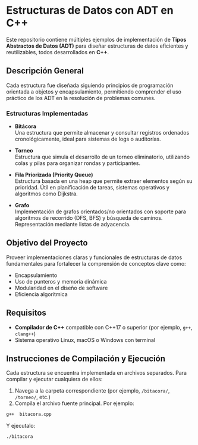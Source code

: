 # Estructuras de Datos con ADT en C++

Este repositorio contiene múltiples ejemplos de implementación de **Tipos Abstractos de Datos (ADT)** para diseñar estructuras de datos eficientes y reutilizables, todos desarrollados en **C++**.

## Descripción General

Cada estructura fue diseñada siguiendo principios de programación orientada a objetos y encapsulamiento, permitiendo comprender el uso práctico de los ADT en la resolución de problemas comunes.

### Estructuras Implementadas

- **Bitácora**  
  Una estructura que permite almacenar y consultar registros ordenados cronológicamente, ideal para sistemas de logs o auditorías.

- **Torneo**  
  Estructura que simula el desarrollo de un torneo eliminatorio, utilizando colas y pilas para organizar rondas y participantes.

- **Fila Priorizada (Priority Queue)**  
  Estructura basada en una heap que permite extraer elementos según su prioridad. Útil en planificación de tareas, sistemas operativos y algoritmos como Dijkstra.

- **Grafo**  
  Implementación de grafos orientados/no orientados con soporte para algoritmos de recorrido (DFS, BFS) y búsqueda de caminos. Representación mediante listas de adyacencia.

## Objetivo del Proyecto

Proveer implementaciones claras y funcionales de estructuras de datos fundamentales para fortalecer la comprensión de conceptos clave como:

- Encapsulamiento
- Uso de punteros y memoria dinámica
- Modularidad en el diseño de software
- Eficiencia algorítmica

## Requisitos

- **Compilador de C++** compatible con C++17 o superior (por ejemplo, `g++`, `clang++`)
- Sistema operativo Linux, macOS o Windows con terminal

## Instrucciones de Compilación y Ejecución

Cada estructura se encuentra implementada en archivos separados. Para compilar y ejecutar cualquiera de ellos:

1. Navega a la carpeta correspondiente (por ejemplo, `/bitacora/`, `/torneo/`, etc.)
2. Compila el archivo fuente principal. Por ejemplo:

```bash
g++  bitacora.cpp
```
Y ejecutalo: 
```bash
./bitacora
```
